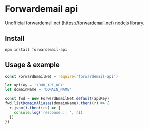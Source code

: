 # Forwardemail api

Unofficial forwardemail.net (https://forwardemail.net) nodejs library.

## Install
`npm install forwardemail-api`

## Usage & example

```js
const ForwardEmailNet = require('forwardemail-api')

let apiKey = 'YOUR_API_KEY'
let domainName = 'DOMAIN_NAME'

const fwd = new ForwardEmailNet.default(apiKey)
fwd.listDomainAliases(domainName).then((r) => {
  r.json().then((rs) => {
    console.log('response :: ', rs)
  })
})
```
